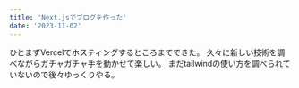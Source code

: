 ```yaml
---
title: 'Next.jsでブログを作った'
date: '2023-11-02'
---
```


ひとまずVercelでホスティングするところまでできた。 久々に新しい技術を調べながらガチャガチャ手を動かせて楽しい。
まだtailwindの使い方を調べられていないので後々ゆっくりやる。
